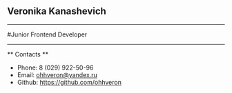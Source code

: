 ## Veronika Kanashevich ##

---

#Junior Frontend Developer

---

** Contacts **
* Phone: 8 (029) 922-50-96
* Email: ohhveron@yandex.ru
* Github: https://github.com/ohhveron